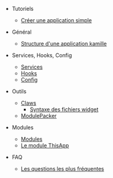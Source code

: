 * Tutoriels
  * [Créer une application simple](tutoriel-creation-app.md)
  
* Général
  * [Structure d'une application kamille](structure-application.md)
  
* Services, Hooks, Config
  * [Services](service-hook-config/services.md)
  * [Hooks](service-hook-config/hooks.md)
  * [Config](service-hook-config/config.md)
  
    
* Outils
  * [Claws](tools/claws.md)
    * [Syntaxe des fichiers widget](tools/claws-widget-syntax.md)
  * [ModulePacker](tools/kamille-module-packer.md)
  
* Modules
  * [Modules](modules.md)
  * [Le module ThisApp](this-app-module.md)
  
* FAQ
  * [Les questions les plus fréquentes](faq.md)
